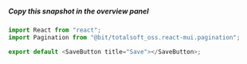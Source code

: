##### Copy this snapshot in the overview panel

```js
import React from "react";
import Pagination from "@bit/totalsoft_oss.react-mui.pagination";

export default <SaveButton title="Save"></SaveButton>;
```
